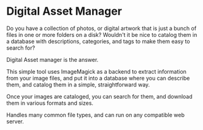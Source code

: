 # Digital Asset Manager
Do you have a collection of photos, or digital artwork that is just a bunch of files in one or more folders on a disk?
Wouldn't it be nice to catalog them in a database with descriptions, categories, and tags to make them easy to search for?

Digital Asset manager is the answer.

This simple tool uses ImageMagick as a backend to extract information from your image files, and put it into a database where you can describe them, and catalog them in a simple, straightforward way.

Once your images are cataloged, you can search for them, and download them in various formats and sizes.

Handles many common file types, and can run on any compatible web server.
